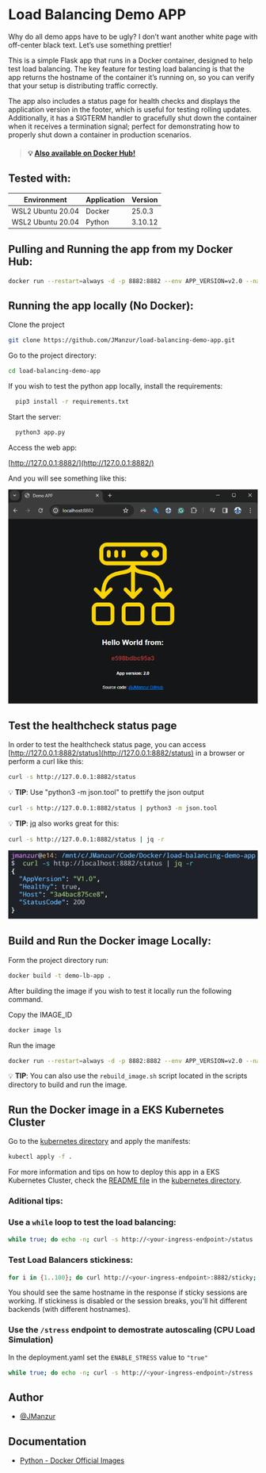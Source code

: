 # Load Balancing Demo APP

Why do all demo apps have to be ugly? I don’t want another white page with off-center black text. Let’s use something prettier!

This is a simple Flask app that runs in a Docker container, designed to help test load balancing. The key feature for testing load balancing is that the app returns the hostname of the container it’s running on, so you can verify that your setup is distributing traffic correctly.

The app also includes a status page for health checks and displays the application version in the footer, which is useful for testing rolling updates. Additionally, it has a SIGTERM handler to gracefully shut down the container when it receives a termination signal; perfect for demonstrating how to properly shut down a container in production scenarios.

> #### :bulb: [Also available on Docker Hub!](https://hub.docker.com/r/jmanzur/demo-lb-app)


## Tested with: 

| Environment | Application | Version  |
| ----------------- |-----------|---------|
| WSL2 Ubuntu 20.04 | Docker | 25.0.3  |
| WSL2 Ubuntu 20.04 | Python | 3.10.12 |

## Pulling and Running the app from my Docker Hub:

```bash
docker run --restart=always -d -p 8882:8882 --env APP_VERSION=v2.0 --name DEMO-LB-APP jmanzur/demo-lb-app:latest
```

## Running the app locally (No Docker):

Clone the project

```bash
git clone https://github.com/JManzur/load-balancing-demo-app.git
```

Go to the project directory:
```bash
cd load-balancing-demo-app
```

If you wish to test the python app locally, install the requirements:
```bash
  pip3 install -r requirements.txt
```

Start the server:
```bash
  python3 app.py
```

Access the web app:

[http://127.0.0.1:8882/](http://127.0.0.1:8882/)

And you will see something like this:

![App Screenshot](./images/lb_demo_app.png)

## Test the healthcheck status page

In order to test the healthcheck status page, you can access [http://127.0.0.1:8882/status](http://127.0.0.1:8882/status) in a browser or perform a curl like this:

```bash
curl -s http://127.0.0.1:8882/status
```

:bulb: **TIP**: Use "python3 -m json.tool" to prettify the json output

```bash
curl -s http://127.0.0.1:8882/status | python3 -m json.tool
```

:bulb: **TIP**: [jq](https://jqlang.github.io/jq/download/) also works great for this:

```bash
curl -s http://127.0.0.1:8882/status | jq -r
```
![App Screenshot](./images/lb_demo_app_status.png)

## Build and Run the Docker image Locally:

Form the project directory run:
```bash
docker build -t demo-lb-app .
```

After building the image if you wish to test it locally run the following command.

Copy the IMAGE_ID
```bash
docker image ls
```

Run the image
```bash
docker run --restart=always -d -p 8882:8882 --env APP_VERSION=v2.0 --name DEMO-LB-APP <IMAGE_ID>
```

:bulb: **TIP**: You can also use the `rebuild_image.sh` script located in the scripts directory to build and run the image.

## Run the Docker image in a EKS Kubernetes Cluster

Go to the [kubernetes directory](./kubernetes) and apply the manifests:

```bash
kubectl apply -f .
```

For more information and tips on how to deploy this app in a EKS Kubernetes Cluster, check the [README file](./kubernetes/README.md) in the [kubernetes directory](./kubernetes).

### Aditional tips:

### Use a `while` loop to test the load balancing:

```bash
while true; do echo -n; curl -s http://<your-ingress-endpoint>/status | jq -r; sleep 1; done
```

### Test Load Balancers stickiness:

```bash
for i in {1..100}; do curl http://<your-ingress-endpoint>:8882/sticky; sleep 1; done
```

You should see the same hostname in the response if sticky sessions are working. If stickiness is disabled or the session breaks, you'll hit different backends (with different hostnames).

### Use the `/stress` endpoint to demostrate autoscaling (CPU Load Simulation)

In the deployment.yaml set the `ENABLE_STRESS` value to `"true"`

```bash
while true; do echo -n; curl -s http://<your-ingress-endpoint>/stress | jq -r; sleep 1; done
```

## Author

- [@JManzur](https://jmanzur.com)

## Documentation

- [Python - Docker Official Images](https://hub.docker.com/_/python)